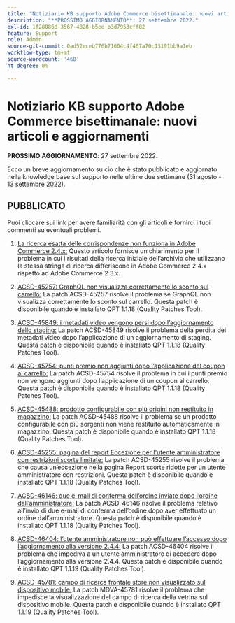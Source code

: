 ```yaml
---
title: "Notiziario KB supporto Adobe Commerce bisettimanale: nuovi articoli e aggiornamenti"
description: "**PROSSIMO AGGIORNAMENTO**: 27 settembre 2022."
exl-id: 1f28086d-3567-4828-b5ee-b3d7953cff82
feature: Support
role: Admin
source-git-commit: 0ad52eceb776b71604c4f467a70c13191bb9a1eb
workflow-type: tm+mt
source-wordcount: '468'
ht-degree: 0%

---
```


# Notiziario KB supporto Adobe Commerce bisettimanale: nuovi articoli e aggiornamenti

**PROSSIMO AGGIORNAMENTO**: 27 settembre 2022.

Ecco un breve aggiornamento su ciò che è stato pubblicato e aggiornato nella knowledge base sul supporto nelle ultime due settimane (31 agosto - 13 settembre 2022).

## PUBBLICATO

Puoi cliccare sui link per avere familiarità con gli articoli e fornirci i tuoi commenti su eventuali problemi.

1. [La ricerca esatta delle corrispondenze non funziona in Adobe Commerce 2.4.x:](/help/troubleshooting/miscellaneous/exact-match-search-for-product-not-working-in-adobe-commerce.md) Questo articolo fornisce un chiarimento per il problema in cui i risultati della ricerca iniziale dell’archivio che utilizzano la stessa stringa di ricerca differiscono in Adobe Commerce 2.4.x rispetto ad Adobe Commerce 2.3.x.

1. [ACSD-45257: GraphQL non visualizza correttamente lo sconto sul carrello:](/help/support-tools/patches-available-in-qpt-tool/v1-1-18/acsd-45257-graphql-doesnt-display-cart-discount-correctly.md) La patch ACSD-45257 risolve il problema se GraphQL non visualizza correttamente lo sconto sul carrello. Questa patch è disponibile quando è installato QPT 1.1.18 (Quality Patches Tool).

1. [ACSD-45849: i metadati video vengono persi dopo l’aggiornamento dello staging:](/help/support-tools/patches-available-in-qpt-tool/v1-1-18/acsd-45849-video-metadata-lost-after-staging-update.md) La patch ACSD-45849 risolve il problema della perdita dei metadati video dopo l’applicazione di un aggiornamento di staging. Questa patch è disponibile quando è installato QPT 1.1.18 (Quality Patches Tool).

1. [ACSD-45754: punti premio non aggiunti dopo l’applicazione del coupon al carrello:](https://experienceleague.adobe.com/docs/commerce-knowledge-base/kb/support-tools/patches/acsd-45754-reward-points-not-added-after-applying-coupon-to-the-cart.html) La patch ACSD-45754 risolve il problema in cui i punti premio non vengono aggiunti dopo l’applicazione di un coupon al carrello. Questa patch è disponibile quando è installato QPT 1.1.18 (Quality Patches Tool).

1. [ACSD-45488: prodotto configurabile con più origini non restituito in magazzino:](/help/support-tools/patches-available-in-qpt-tool/v1-1-18/acsd-45488-configurable-product-with-multiple-sources-not-returned-to-in-stock.md) La patch ACSD-45488 risolve il problema se un prodotto configurabile con più sorgenti non viene restituito automaticamente in magazzino. Questa patch è disponibile quando è installato QPT 1.1.18 (Quality Patches Tool).

1. [ACSD-45255: pagina del report Eccezione per l&#39;utente amministratore con restrizioni scorte limitate:](/help/support-tools/patches-available-in-qpt-tool/v1-1-18/acsd-45255-exception-on-low-stock-report-page-for-restricted-admin-user.md) La patch ACSD-45255 risolve il problema che causa un’eccezione nella pagina Report scorte ridotte per un utente amministratore con restrizioni. Questa patch è disponibile quando è installato QPT 1.1.18 (Quality Patches Tool).

1. [ACSD-46146: due e-mail di conferma dell’ordine inviate dopo l’ordine dall’amministratore:](/help/support-tools/patches-available-in-qpt-tool/v1-1-18/acsd-46146-two-order-confirmation-emails-are-sent-after-placing-order-from-admin.md) La patch ACSD-46146 risolve il problema relativo all’invio di due e-mail di conferma dell’ordine dopo aver effettuato un ordine dall’amministratore. Questa patch è disponibile quando è installato QPT 1.1.18 (Quality Patches Tool).

1. [ACSD-46404: l’utente amministratore non può effettuare l’accesso dopo l’aggiornamento alla versione 2.4.4:](/help/support-tools/patches-available-in-qpt-tool/v1-1-19/acsd-46404-admin-user-cannot-log-in-after-upgrading-to-2-4-4.md) La patch ACSD-46404 risolve il problema che impediva a un utente amministratore di accedere dopo l’aggiornamento alla versione 2.4.4. Questa patch è disponibile quando è installato QPT 1.1.19 (Quality Patches Tool).

1. [ACSD-45781: campo di ricerca frontale store non visualizzato sul dispositivo mobile:](/help/support-tools/patches-available-in-qpt-tool/v1-1-19/acsd-45781-store-front-search-field-not-displayed-on-mobile.md) La patch MDVA-45781 risolve il problema che impedisce la visualizzazione del campo di ricerca della vetrina sul dispositivo mobile. Questa patch è disponibile quando è installato QPT 1.1.19 (Quality Patches Tool).
